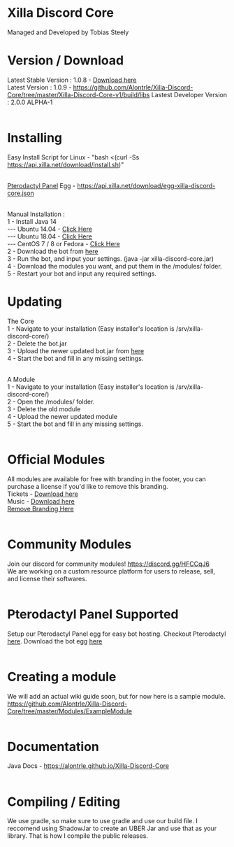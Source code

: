 # Xilla Discord Core<br>
Managed and Developed by Tobias Steely<br>

# Version / Download<br>
Latest Stable Version : 1.0.8 - <a href="https://github.com/Alontrle/Xilla-Discord-Core/blob/master/Xilla-Discord-Core-v1/build/libs/discordcore-1.0.8-all.jar">Download here</a><br>
Latest Version : 1.0.9 - https://github.com/Alontrle/Xilla-Discord-Core/tree/master/Xilla-Discord-Core-v1/build/libs
Lastest Developer Version : 2.0.0 ALPHA-1 <br><br>

# Installing<br>
Easy Install Script for Linux - "bash <(curl -Ss https://api.xilla.net/download/install.sh)"<br><br>

<a href="https://pterodactyl.io/">Pterodactyl Panel</a> Egg - https://api.xilla.net/download/egg-xilla-discord-core.json<br><br>

Manual Installation : <br>
 1 - Install Java 14<br>
 --- Ubuntu 14.04 - <a href="https://www.atlantic.net/hipaa-compliant-cloud-storage/how-to-install-java-ubuntu-14-04/">Click Here</a><br>
 --- Ubuntu 18.04 - <a href="https://computingforgeeks.com/install-oracle-java-openjdk-14-on-ubuntu-debian-linux/">Click Here</a><br>
 --- CentOS 7 / 8 or Fedora - <a href="https://computingforgeeks.com/install-oracle-java-openjdk-14-on-centosfedora-linux/">Click Here</a><br>
 2 - Download the bot from <a href="http://api.xilla.net/download/xilla-discord-core.jar">here</a><br>
 3 - Run the bot, and input your settings. (java -jar xilla-discord-core.jar)<br>
 4 - Download the modules you want, and put them in the /modules/ folder.<br>
 5 - Restart your bot and input any required settings.<br>
 
# Updating<br>
The Core<br>
 1 - Navigate to your installation (Easy installer's location is /srv/xilla-discord-core/)<br>
 2 - Delete the bot.jar<br>
 3 - Upload the newer updated bot.jar from <a href="http://api.xilla.net/download/xilla-discord-core.jar">here</a><br>
 4 - Start the bot and fill in any missing settings.<br><br>

A Module<br>
 1 - Navigate to your installation (Easy installer's location is /srv/xilla-discord-core/)<br>
 2 - Open the /modules/ folder.<br>
 3 - Delete the old module<br>
 4 - Upload the newer updated module<br>
 5 - Start the bot and fill in any missing settings.<br><br>

# Official Modules<br> 
All modules are available for free with branding in the footer, you can purchase a license if you'd like to remove this branding.<br>
Tickets - <a href="http://api.xilla.net/download/xilla-ticket-bot.jar">Download here</a><br>
Music - <a href="http://api.xilla.net/download/xilla-music-bot.jar">Download here</a><br>
<a href="https://xilla.net/cart.php?gid=5">Remove Branding Here</a><br><br>

# Community Modules<br> 
Join our discord for community modules! https://discord.gg/HFCCqJ6<br>
We are working on a custom resource platform for users to release, sell, and license their softwares.<br><br>

# Pterodactyl Panel Supported<br>
Setup our Pterodactyl Panel egg for easy bot hosting. Checkout Pterodactyl <a href="https://pterodactyl.io/">here</a>. Download the bot egg <a href="https://api.xilla.net/download/egg-xilla-discord-core.json">here</a><br><br>

# Creating a module<br>
We will add an actual wiki guide soon, but for now here is a sample module. https://github.com/Alontrle/Xilla-Discord-Core/tree/master/Modules/ExampleModule<br><br>

# Documentation<br>
Java Docs - https://alontrle.github.io/Xilla-Discord-Core<br><br>

# Compiling / Editing<br>
We use gradle, so make sure to use gradle and use our build file. I reccomend using ShadowJar to create an UBER Jar and use that as your library. That is how I compile the public releases.
